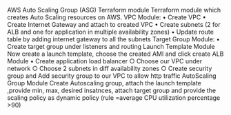 AWS Auto Scaling Group (ASG) Terraform module
Terraform module which creates Auto Scaling resources on AWS.
VPC Module:
	• Create VPC
	• Create Internet Gateway and attach to created VPC
	• Create subnets (2 for ALB and one for application in multiple availability zones)
	• Update route table by adding internet gateway to all the subnets
Target Group Module:
	•  Create target group under listeners and routing
Launch Template Module
Now create a launch template, choose the created AMI and click create
ALB Module
	• Create application load balancer
		○ Choose our VPC under network
		○ Choose 2 subnets in diff availability zones
		○ Create security group and Add security group to our VPC to allow http traffic
AutoScaling Group Module
Create Autoscaling group, attach the launch template ,provide min, max, desired insatnces, attach target group and provide the scaling policy as dynamic policy (rule =average CPU utilization percentage >90)

